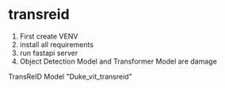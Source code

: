# transreid
1. First create VENV
2. install all requirements
3. run fastapi server
4. Object Detection Model and Transformer Model are damage

TransReID Model "Duke_vit_transreid"
